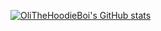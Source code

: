 [![OliTheHoodieBoi's GitHub stats](https://github-readme-stats.vercel.app/api?username=OliTheHoodieBoi&count_private=true&show_icons=true&include_all_commits=true&theme=discord_old_blurple&hide=prs,stars)](https://github.com/anuraghazra/github-readme-stats)

<!--
Here are some ideas to get you started:

- 🔭 I’m currently working on ...
- 🌱 I’m currently learning ...
- 👯 I’m looking to collaborate on ...
- 🤔 I’m looking for help with ...
- 💬 Ask me about ...
- 📫 How to reach me: ...
- 😄 Pronouns: ...
- ⚡ Fun fact: ...
-->
